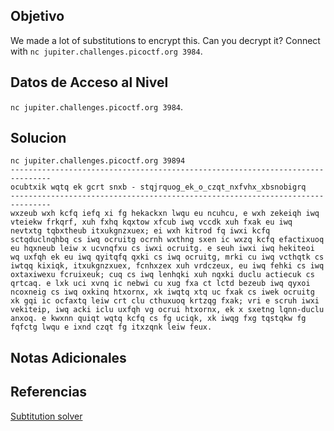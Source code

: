 ## Objetivo

We made a lot of substitutions to encrypt this. Can you decrypt it? Connect with `nc jupiter.challenges.picoctf.org 3984`.

## Datos de Acceso al Nivel

`nc jupiter.challenges.picoctf.org 3984`.
## Solucion

```
nc jupiter.challenges.picoctf.org 39894
-------------------------------------------------------------------------------
ocubtxik wqtq ek gcrt snxb - stqjrquog_ek_o_czqt_nxfvhx_xbsnobigrq
-------------------------------------------------------------------------------
wxzeub wxh kcfq iefq xi fg hekackxn lwqu eu ncuhcu, e wxh zekeiqh iwq vteiekw frkqrf, xuh fxhq kqxtow xfcub iwq vccdk xuh fxak eu iwq nevtxtg tqbxtheub itxukgnzxuex; ei wxh kitrod fq iwxi kcfq sctqduclnqhbq cs iwq ocruitg ocrnh wxthng sxen ic wxzq kcfq efactixuoq eu hqxneub leiw x ucvnqfxu cs iwxi ocruitg. e seuh iwxi iwq hekiteoi wq uxfqh ek eu iwq qyitqfq qxki cs iwq ocruitg, mrki cu iwq vcthqtk cs iwtqq kixiqk, itxukgnzxuex, fcnhxzex xuh vrdczeux, eu iwq fehki cs iwq oxtaxiwexu fcruixeuk; cuq cs iwq lenhqki xuh nqxki duclu actiecuk cs qrtcaq. e lxk uci xvnq ic nebwi cu xug fxa ct lctd bezeub iwq qyxoi ncoxneig cs iwq oxkinq htxornx, xk iwqtq xtq uc fxak cs iwek ocruitg xk gqi ic ocfaxtq leiw crt clu cthuxuoq krtzqg fxak; vri e scruh iwxi vekiteip, iwq acki iclu uxfqh vg ocrui htxornx, ek x sxetng lqnn-duclu anxoq. e kwxnn quiqt wqtq kcfq cs fg uciqk, xk iwqg fxg tqstqkw fg fqfctg lwqu e ixnd czqt fg itxzqnk leiw feux.
```

## Notas Adicionales



## Referencias

[Subtitution solver](https://www.guballa.de/substitution-solver)
